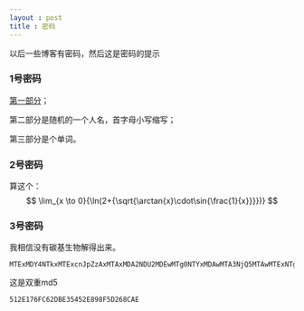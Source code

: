 ```yaml
---
layout : post
title : 密码
---
```


以后一些博客有密码，然后这是密码的提示

### 1号密码

[第一部分](https://www.luogu.com.cn/paste/qe7vuqdp)；

第二部分是随机的一个人名，首字母小写缩写；

第三部分是个单词。

### 2号密码

算这个：
$$
\lim_{x \to 0}{\ln(2+{\sqrt{\arctan{x}\cdot\sin{\frac{1}{x}}}})}
$$

### 3号密码

我相信没有碳基生物解得出来。

~~~
MTExMDY4NTkxMTExcnJpZzAxMTAxMDA2NDU2MDEwMTg0NTYxMDAwMTA3NjQ5MTAwMTExNTg0NjAxMTExNzQ1ODBhc3BhMTExMTY5NDgxMTEwMDEwMDE2NzU5MTEwMTEwMDAwMTExNDg1NzEwMTAwMTEwMTEwMTExMTAxNjg1MDExMTAxMDAxMDExMTExMTAxMDExMDAwMTAwMDAxMDEwMDFDMTEwMDAxMTAwMDExMDAxMTEwMDAxMDEwMDEw
~~~

这是双重md5

~~~
512E176FC62DBE35452E898F5D268CAE
~~~

